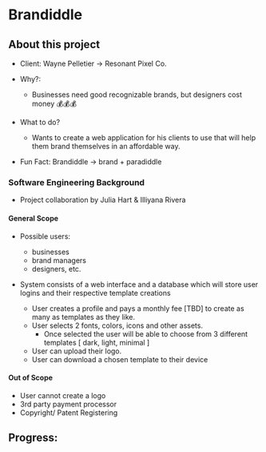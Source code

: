 # Brandiddle


## About this project

* Client: Wayne Pelletier →  Resonant Pixel Co.

* Why?:
  * Businesses need good recognizable brands, but designers cost money 💰💰💰
* What to do? 
  * Wants to create a web application for his clients to use that will help them brand themselves in an affordable way. 
* Fun Fact: Brandiddle → brand + paradiddle 

### Software Engineering Background

* Project collaboration by Julia Hart & Illiyana Rivera 

#### General Scope

* Possible users: 
  * businesses 
  * brand managers
  *  designers, etc. 

* System consists of a web interface and a database which will store user logins and their respective template creations
  * User creates a profile and pays a monthly fee [TBD]  to create as many as templates as they like.
  * User selects 2 fonts, colors, icons and other assets.
    * Once selected the user will be able to choose from 3 different templates [ dark, light, minimal ]
  * User can upload their logo.
  * User can download a chosen template to their device

#### Out of Scope

* User cannot create a logo
* 3rd party payment processor
* Copyright/ Patent Registering 


## Progress: 



